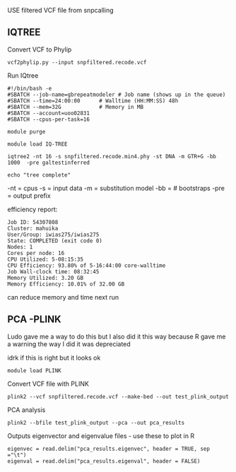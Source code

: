 USE filtered VCF file from snpcalling

## IQTREE

Convert VCF to Phylip
```
vcf2phylip.py --input snpfiltered.recode.vcf
```
Run IQtree
```
#!/bin/bash -e
#SBATCH --job-name=gbrepeatmodeler # Job name (shows up in the queue)
#SBATCH --time=24:00:00      # Walltime (HH:MM:SS) 48h
#SBATCH --mem=32G            # Memory in MB
#SBATCH --account=uoo02831
#SBATCH --cpus-per-task=16

module purge

module load IQ-TREE

iqtree2 -nt 16 -s snpfiltered.recode.min4.phy -st DNA -m GTR+G -bb 1000  -pre galtestinferred

echo "tree complete"
```
-nt = cpus
-s = input data
-m = substitution model
-bb = # bootstraps
-pre = output prefix

efficiency report:
```
Job ID: 54307808
Cluster: mahuika
User/Group: iwias275/iwias275
State: COMPLETED (exit code 0)
Nodes: 1
Cores per node: 16
CPU Utilized: 5-08:15:35
CPU Efficiency: 93.80% of 5-16:44:00 core-walltime
Job Wall-clock time: 08:32:45
Memory Utilized: 3.20 GB
Memory Efficiency: 10.01% of 32.00 GB
```
can reduce memory and time next run

## PCA -PLINK
Ludo gave me a way to do this but I also did it this way because R gave me a warning the way I did it was depreciated

idrk if this is right but it looks ok

```
module load PLINK
```
Convert VCF file with PLINK
```
plink2 --vcf snpfiltered.recode.vcf --make-bed --out test_plink_output
```

PCA analysis
```
plink2 --bfile test_plink_output --pca --out pca_results
```
Outputs eigenvector and eigenvalue files - use these to plot in R

```{r}
eigenvec = read.delim("pca_results.eigenvec", header = TRUE, sep ="\t")
eigenval = read.delim("pca_results.eigenval", header = FALSE)
```
